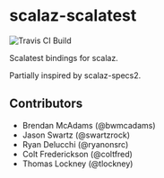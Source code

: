 scalaz-scalatest
================

![Travis CI Build](https://travis-ci.org/bwmcadams/scalaz-scalatest.svg)

Scalatest bindings for scalaz.

Partially inspired by scalaz-specs2.

## Contributors

* Brendan McAdams (@bwmcadams)
* Jason Swartz (@swartzrock)
* Ryan Delucchi (@ryanonsrc)
* Colt Frederickson (@coltfred)
* Thomas Lockney (@tlockney)
